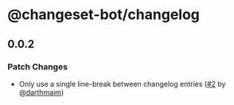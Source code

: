 # @changeset-bot/changelog

## 0.0.2

### Patch Changes

- Only use a single line-break between changelog entries ([#2](https://github.com/changeset-bot/changelog/pull/2) by [@darthmaim](https://github.com/darthmaim))
